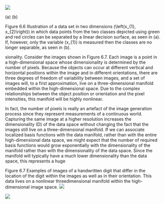 ![](https://cdn.mathpix.com/cropped/2024_05_26_0971150439f155ba27cfg-1.jpg?height=508&width=515&top_left_y=215&top_left_x=304)

(a) (b)

Figure 6.6 Illustration of a data set in two dimensions \(\left(x_{1}, x_{2}\right)\) in which data points from the two classes depicted using green and red circles can be separated by a linear decision surface, as seen in (a). If, however, only the variable \(x_{1}\) is measured then the classes are no longer separable, as seen in (b).

sionality. Consider the images shown in Figure 6.7. Each image is a point in a high-dimensional space whose dimensionality is determined by the number of pixels. Because the objects can occur at different vertical and horizontal positions within the image and in different orientations, there are three degrees of freedom of variability between images, and a set of images will, to a first approximation, live on a three-dimensional manifold embedded within the high-dimensional space. Due to the complex relationships between the object position or orientation and the pixel intensities, this manifold will be highly nonlinear.

In fact, the number of pixels is really an artefact of the image generation process since they represent measurements of a continuous world. Capturing the same image at a higher resolution increases the dimensionality \(D\) of the data space without changing the fact that the images still live on a three-dimensional manifold. If we can associate localized basis functions with the data manifold, rather than with the entire high-dimensional data space, we might expect that the number of required basis functions would grow exponentially with the dimensionality of the manifold rather than with the dimensionality of the data space. Since the manifold will typically have a much lower dimensionality than the data space, this represents a huge

Figure 6.7 Examples of images of a handwritten digit that differ in the location of the digit within the images as well as in their orientation. This data lives on a nonlinear threedimensional manifold within the high-dimensional image space.
![](https://cdn.mathpix.com/cropped/2024_05_26_0971150439f155ba27cfg-1.jpg?height=384&width=554&top_left_y=1742&top_left_x=916)

![](https://cdn.mathpix.com/cropped/2024_05_26_0971150439f155ba27cfg-1.jpg?height=371&width=168&top_left_y=1751&top_left_x=1479)